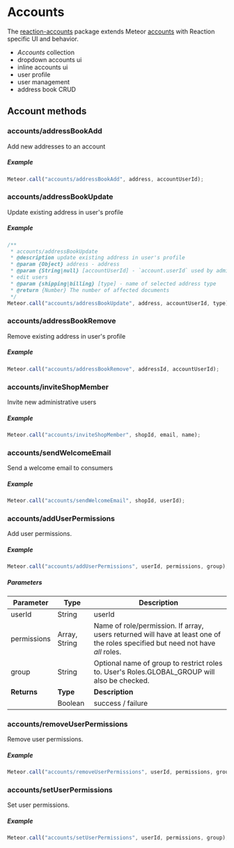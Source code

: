 # Accounts
The [reaction-accounts](https://github.com/reactioncommerce/reaction/tree/development/packages/reaction-accounts) package extends Meteor [accounts](http://guide.meteor.com/accounts.html) with Reaction specific UI and behavior.
- _Accounts_ collection
- dropdown accounts ui
- inline accounts ui
- user profile
- user management
- address book CRUD

## Account methods
### accounts/addressBookAdd
Add new addresses to an account

##### Example

```js
Meteor.call("accounts/addressBookAdd", address, accountUserId);
```

### accounts/addressBookUpdate
Update existing address in user's profile

##### Example

```js
/**
 * accounts/addressBookUpdate
 * @description update existing address in user's profile
 * @param {Object} address - address
 * @param {String|null} [accountUserId] - `account.userId` used by admin to
 * edit users
 * @param {shipping|billing} [type] - name of selected address type
 * @return {Number} The number of affected documents
 */
Meteor.call("accounts/addressBookUpdate", address, accountUserId, type);
```

### accounts/addressBookRemove
Remove existing address in user's profile

##### Example

```js
Meteor.call("accounts/addressBookRemove", addressId, accountUserId);
```

### accounts/inviteShopMember
Invite new administrative users

##### Example

```js
Meteor.call("accounts/inviteShopMember", shopId, email, name);
```

### accounts/sendWelcomeEmail
Send a welcome email to consumers

##### Example

```js
Meteor.call("accounts/sendWelcomeEmail", shopId, userId);
```

### accounts/addUserPermissions
Add user permissions.

##### Example

```js
Meteor.call("accounts/addUserPermissions", userId, permissions, group);
```

##### Parameters
Parameter   | Type          | Description
----------- | ------------- | -------------------------------------------------------------------------------------------------------------------------------
userId      | String        | userId
permissions | Array, String | Name of role/permission.  If array, users returned will have at least one of the roles specified but need not have _all_ roles.
group       | String        | Optional name of group to restrict roles to. User's Roles.GLOBAL_GROUP will also be checked.
**Returns** | **Type**      | **Description**
            | Boolean       | success / failure



### accounts/removeUserPermissions
Remove user permissions.

##### Example

```js
Meteor.call("accounts/removeUserPermissions", userId, permissions, group);
```

### accounts/setUserPermissions
Set user permissions.

##### Example

```js
Meteor.call("accounts/setUserPermissions", userId, permissions, group);
```

